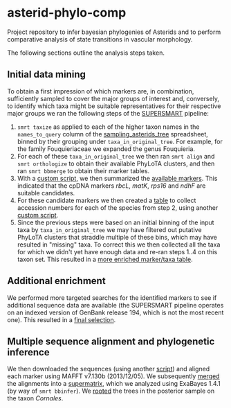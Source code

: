 # asterid-phylo-comp
Project repository to infer bayesian phylogenies of Asterids and to perform 
comparative analysis of state transitions in vascular morphology.

The following sections outline the analysis steps taken.

## Initial data mining
To obtain a first impression of which markers are, in combination, sufficiently 
sampled to cover the major groups of interest and, conversely, to identify which
taxa might be suitable representatives for their respective major groups we ran
the following steps of the [SUPERSMART](http://www.supersmart-project.org) pipeline:

1. `smrt taxize` as applied to each of the higher taxon names in the `names_to_query`
   column of the [sampling_asterids_tree](data/taxa/sampling_asterids_tree.tsv) spreadsheet,
   binned by their grouping under `taxa_in_original_tree`. For example, for the family
   Fouquieriaceae we expanded the genus Fouquieria.
2. For each of these `taxa_in_original_tree` we then ran `smrt align` and `smrt orthologize`
   to obtain their available PhyLoTA clusters, and then ran `smrt bbmerge` to obtain their
   marker tables.
3. With a [custom script](master/script/count_markers.pl), we then summarized the 
   [available markers](data/markers/markers.tsv). This indicated that the cpDNA markers 
   _rbcL_, _matK_, _rps16_ and _ndhF_ are suitable candidates.
4. For these candidate markers we then created a [table](data/markers/taxa.tsv) to collect 
   accession numbers for each of the species from step 2, using another 
   [custom script](script/count_taxa.pl).
5. Since the previous steps were based on an initial binning of the input taxa by 
   `taxa_in_original_tree` we may have filtered out putative PhyLoTA clusters that
   straddle multiple of these bins, which may have resulted in "missing" taxa. To correct
   this we then collected all the taxa for which we didn't yet have enough data and re-ran
   steps 1..4 on this taxon set. This resulted in a 
   [more enriched marker/taxa table](data/markers/merged.tsv).
   
## Additional enrichment
We performed more targeted searches for the identified markers to see if additional
sequence data are available (the SUPERSMART pipeline operates on an indexed version of
GenBank release 194, which is not the most recent one). This resulted in a
[final selection](data/enriched/final_selection_table_asterids.tsv).

## Multiple sequence alignment and phylogenetic inference
We then downloaded the sequences (using another [script](script/fetch_seqs.pl)) and aligned
each marker using MAFFT v7.130b (2013/12/05). We subsequently [merged](script/merge_aln.pl)
the alignments into a [supermatrix](data/enriched/merged.phy), which we analyzed using
ExaBayes 1.4.1 (by way of `smrt bbinfer`). We [rooted](script/reroot.pl) the trees in the 
posterior sample on the taxon _Cornales_.
